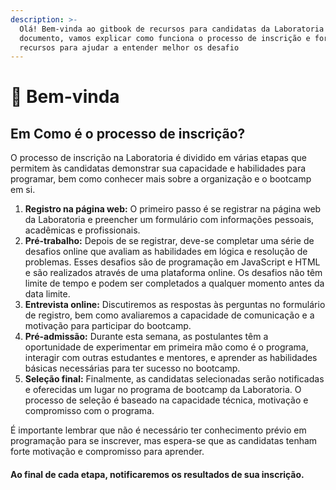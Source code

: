 ```yaml
---
description: >-
  Olá! Bem-vinda ao gitbook de recursos para candidatas da Laboratoria! Neste
  documento, vamos explicar como funciona o processo de inscrição e fornecer
  recursos para ajudar a entender melhor os desafio
---
```


# 💛 Bem-vinda

## Em Como é o processo de inscrição?

O processo de inscrição na Laboratoria é dividido em várias etapas que permitem às candidatas demonstrar sua capacidade e habilidades para programar, bem como conhecer mais sobre a organização e o bootcamp em si.&#x20;

1. **Registro na página web:** O primeiro passo é se registrar na página web da Laboratoria e preencher um formulário com informações pessoais, acadêmicas e profissionais.&#x20;
2. **Pré-trabalho:** Depois de se registrar, deve-se completar uma série de desafios online que avaliam as habilidades em lógica e resolução de problemas. Esses desafios são de programação em JavaScript e HTML e são realizados através de uma plataforma online. Os desafios não têm limite de tempo e podem ser completados a qualquer momento antes da data limite.&#x20;
3. **Entrevista online:** Discutiremos as respostas às perguntas no formulário de registro, bem como avaliaremos a capacidade de comunicação e a motivação para participar do bootcamp.
4. **Pré-admissão:** Durante esta semana, as postulantes têm a oportunidade de experimentar em primeira mão como é o programa, interagir com outras estudantes e mentores, e aprender as habilidades básicas necessárias para ter sucesso no bootcamp.
5. **Seleção final:** Finalmente, as candidatas selecionadas serão notificadas e oferecidas um lugar no programa de bootcamp da Laboratoria. O processo de seleção é baseado na capacidade técnica, motivação e compromisso com o programa.&#x20;

É importante lembrar que não é necessário ter conhecimento prévio em programação para se inscrever, mas espera-se que as candidatas tenham forte motivação e compromisso para aprender.&#x20;

#### Ao final de cada etapa, notificaremos os resultados de sua inscrição.
